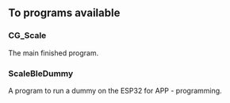 ## To programs available

### CG_Scale
The main finished program.

### ScaleBleDummy
A program to run a dummy on the ESP32 for APP - programming.

